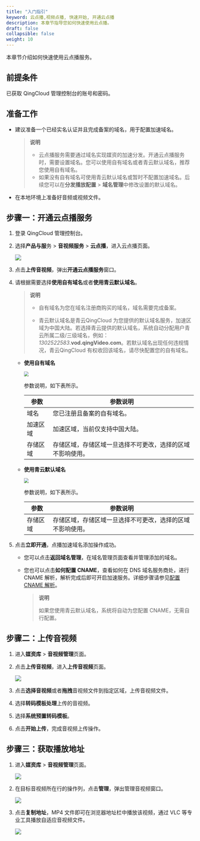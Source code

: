 ```yaml
---
title: "入门指引"
keyword: 云点播,视频点播, 快速开始, 开通云点播
description: 本章节指导您如何快速使用云点播。
draft: false
collapsible: false
weight: 10
---
```


本章节介绍如何快速使用云点播服务。

## 前提条件

已获取 QingCloud 管理控制台的账号和密码。

## 准备工作

- 建议准备一个已经实名认证并且完成备案的域名，用于配置加速域名。

  > **说明**
  >
  > - 云点播服务需要通过域名实现媒资的加速分发。开通云点播服务时，需要设置域名。您可以使用自有域名或者青云默认域名，推荐您使用自有域名。
  > - 如果没有自有域名可使用青云默认域名或暂时不配置加速域名。后续您可以在**分发播放配置** > **域名管理**中修改设置的默认域名。

- 在本地环境上准备好音频或视频文件。

<!--## 流程简介

登录云点播控制台，按照以下流程，即可快入完成云点播服务的开通以及视频的上传、播放操作。-->

## 步骤一：开通云点播服务

1. 登录 QingCloud 管理控制台。

2. 选择**产品与服**务 > **音视频服务** > **云点播**，进入云点播页面。

   ![](/audio_and_video/vod/_images/qs_open_service_list.png)

3. 点击**上传音视频**，弹出**开通云点播服务**窗口。

4. 请根据需要选择**使用自有域名**或者**使用青云默认域名**。

   > **说明**
   >
   > - 自有域名为您在域名注册商购买的域名，域名需要完成备案。
   >
   > - 青云默认域名是青云QingCloud 为您提供的默认域名服务，加速区域为中国大陆。若选择青云提供的默认域名，系统自动分配用户青云所属二级/三级域名，例如：*1302522583*.**vod.qingVideo.com**。若默认域名出现任何违规情况，青云QingCloud 有权收回该域名，请尽快配置您的自有域名。
   >

   - **使用自有域名**

     <img src="/audio_and_video/vod/_images/qs_open_service.png"  style="zoom:80%;" />

     参数说明，如下表所示。

     | 参数     | 参数说明                                                   |
     | -------- | ---------------------------------------------------------- |
     | 域名     | 您已注册且备案的自有域名。                                 |
     | 加速区域 | 加速区域，当前仅支持中国大陆。                             |
     | 存储区域 | 存储区域，存储区域一旦选择不可更改，选择的区域不影响使用。 |

   - **使用青云默认域名**

     <img src="/audio_and_video/vod/_images/qs_default_domain.png" style="zoom:80%;" />

     参数说明，如下表所示。

     | 参数     | 参数说明                                                   |
     | -------- | ---------------------------------------------------------- |
     | 存储区域 | 存储区域，存储区域一旦选择不可更改，选择的区域不影响使用。 |

5. 点击**立即开通**，点播加速域名添加操作成功。

   - 您可以点击**返回域名管理**，在域名管理页面查看并管理添加的域名。

   - 您也可以点击**如何配置 CNAME**，查看如何在 DNS 域名服务商处，进行 CNAME 解析，解析完成后即可开启加速服务。详细步骤请参见[配置 CNAME 解析](/audio_and_video/vod/um/mgmt_domain/20_config_cname/)。

     > **说明**
     >
     > 如果您使用青云默认域名，系统将自动为您配置 CNAME，无需自行配置。

## 步骤二：上传音视频

1. 进入**媒资库** > **音视频管理**页面。

2. 点击**上传音视频**，进入**上传音视频**页面。

   ![](/audio_and_video/vod/_images/qs_upload_file.png)

3. 点击**选择音视频**或者**拖拽**音视频文件到指定区域，上传音视频文件。

4. 选择**转码模板处理**上传的音视频。

5. 选择**系统预置转码模板**。

6. 点击**开始上传**，完成音视频上传操作。

## 步骤三：获取播放地址

1. 进入**媒资库** > **音视频管理**页面。

   ![](/audio_and_video/vod/_images/qs_file_mgmt.png)

2. 在目标音视频所在行的操作列，点击**管理**，弹出管理音视频窗口。

   ![](/audio_and_video/vod/_images/qs_file_copy.png)

3. 点击**复制地址**，MP4 文件即可在浏览器地址栏中播放该视频，通过 VLC 等专业工具播放自适应音视频文件。

   ![](/audio_and_video/vod/_images/vlc_player.png)
